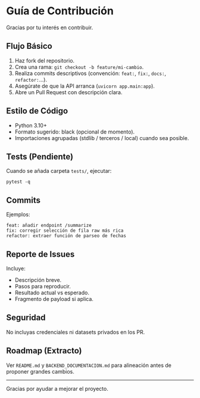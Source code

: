 # Guía de Contribución

Gracias por tu interés en contribuir.

## Flujo Básico
1. Haz fork del repositorio.
2. Crea una rama: `git checkout -b feature/mi-cambio`.
3. Realiza commits descriptivos (convención: `feat:`, `fix:`, `docs:`, `refactor:`...).
4. Asegúrate de que la API arranca (`uvicorn app.main:app`).
5. Abre un Pull Request con descripción clara.

## Estilo de Código
- Python 3.10+
- Formato sugerido: black (opcional de momento).
- Importaciones agrupadas (stdlib / terceros / local) cuando sea posible.

## Tests (Pendiente)
Cuando se añada carpeta `tests/`, ejecutar:
```
pytest -q
```

## Commits
Ejemplos:
```
feat: añadir endpoint /summarize
fix: corregir selección de fila raw más rica
refactor: extraer función de parseo de fechas
```

## Reporte de Issues
Incluye:
- Descripción breve.
- Pasos para reproducir.
- Resultado actual vs esperado.
- Fragmento de payload si aplica.

## Seguridad
No incluyas credenciales ni datasets privados en los PR.

## Roadmap (Extracto)
Ver `README.md` y `BACKEND_DOCUMENTACION.md` para alineación antes de proponer grandes cambios.

---
Gracias por ayudar a mejorar el proyecto.
